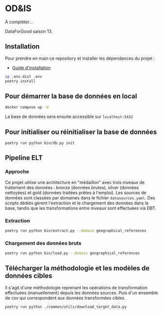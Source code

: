 # OD&IS

À compléter...

DataForGood saison 13.

## Installation

Pour prendre en main ce repository et installer les dépendances du projet :
- [Guide d'installation](./INSTALL.md)

```bash
cp .env.dist .env
poetry install
```

## Pour démarrer la base de données en local

```bash
docker compose up -d
```

La base de données sera ensuite accessible sur `localhost:5432`

## Pour initialiser ou réinitialiser la base de données

```
poetry run python bin/db.py init
```

## Pipeline ELT

### Approche

Ce projet utilise une architecture en "médaillon" avec trois niveaux de traitement des données : bronze (données brutes), silver (données nettoyées) et gold (données traitées prêtes à l'emploi). Les sources de données sont classées par domaines dans le fichier `datasources.yaml`. Des scripts dédiés gèrent l'extraction et le chargement des données dans la base, tandis que les transformations entre niveaux sont effectuées via DBT.

### Extraction

```bash
poetry run python bin/extract.py --domain geographical_references
```

### Chargement des données bruts

```bash
poetry run python bin/load.py --domain geographical_references
```


## Télécharger la méthodologie et les modèles de données cibles

Il s'agit d'une méthodologie reprenant les opérations de transformation effectuées (manuellement) depuis les données sources. Puis d'un ensemble de csv qui correspondent aux données transformées cibles.

```bash
poetry run python ./common/utils/download_target_data.py
```
